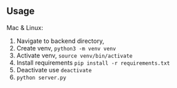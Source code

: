 ## Usage 
Mac & Linux:

1. Navigate to backend directory, 
2. Create venv, `python3 -m venv venv`
3. Activate venv, `source venv/bin/activate`
4. Install requirements `pip install -r requirements.txt`
5. Deactivate use `deactivate`
6. `python server.py`